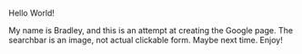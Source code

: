 
Hello World!

My name is Bradley, and this is an attempt at creating the Google page. The searchbar is an image, not actual clickable form. Maybe next time. Enjoy!
